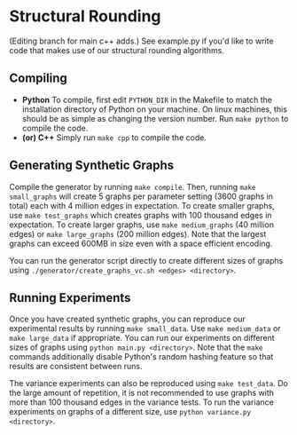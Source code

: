 
# Structural Rounding

(Editing branch for main c++ adds.)
See example.py if you'd like to write code that makes use of our structural rounding algorithms.


## Compiling
- **Python** To compile, first edit ```PYTHON_DIR``` in the Makefile to match the installation directory of Python on your machine.
On linux machines, this should be as simple as changing the version number.
Run ```make python``` to compile the code.
- **(or) C++** Simply run ```make cpp``` to compile the code.


## Generating Synthetic Graphs

Compile the generator by running ```make compile```.
Then, running ```make small_graphs``` will create 5 graphs per parameter setting (3600 graphs in total) each with 4 million edges in expectation.
To create smaller graphs, use ```make test_graphs``` which creates graphs with 100 thousand edges in expectation.
To create larger graphs, use ```make medium_graphs``` (40 million edges) or ```make large_graphs``` (200 million edges).
Note that the largest graphs can exceed 600MB in size even with a space efficient encoding.

You can run the generator script directly to create different sizes of graphs using ```./generator/create_graphs_vc.sh <edges> <directory>```.


## Running Experiments

Once you have created synthetic graphs, you can reproduce our experimental results by running ```make small_data```.
Use ```make medium_data``` or ```make large_data``` if appropriate.
You can run our experiments on different sizes of graphs using ```python main.py <directory>```.
Note that the ```make``` commands additionally disable Python's random hashing feature so that results are consistent between runs.

The variance experiments can also be reproduced using ```make test_data```.
Do the large amount of repetition, it is not recommended to use graphs with more than 100 thousand edges in the variance tests.
To run the variance experiments on graphs of a different size, use ```python variance.py <directory>```.

